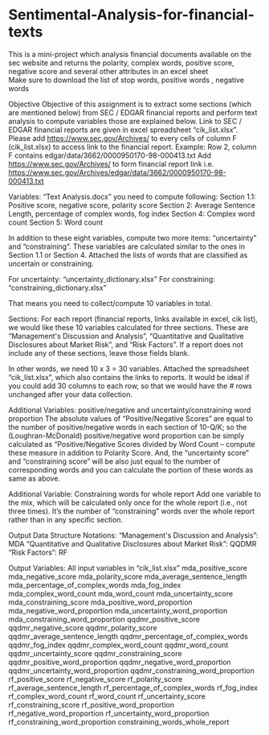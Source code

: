 # Sentimental-Analysis-for-financial-texts
This is a mini-project which analysis financial documents available on the sec website and returns the polarity, complex words, positive score, negative score and several other attributes in an excel sheet  
Make sure to download the list of stop words, positive words , negative words




Objective
Objective of this assignment is to extract some sections (which are mentioned below) from SEC / EDGAR financial reports and perform text analysis to compute variables those are explained below. Link to SEC / EDGAR financial reports are given in excel spreadsheet “cik_list.xlsx”. 
Please add https://www.sec.gov/Archives/ to every cells of column F (cik_list.xlsx) to access link to the financial report. 
Example: Row 2, column F contains edgar/data/3662/0000950170-98-000413.txt
Add https://www.sec.gov/Archives/ to form financial report link i.e. 
https://www.sec.gov/Archives/edgar/data/3662/0000950170-98-000413.txt 

Variables:
“Text Analysis.docx” you need to compute following: 
Section 1.1: Positive score, negative score, polarity score
Section 2: Average Sentence Length, percentage of complex words, fog index
Section 4: Complex word count
Section 5: Word count
 
In addition to these eight variables, compute two more items: “uncertainty” and “constraining”. These variables are calculated similar to the ones in Section 1.1 or Section 4. Attached the lists of words that are classified as uncertain or constraining.
 
For uncertainty: “uncertainty_dictionary.xlsx”
For constraining: “constraining_dictionary.xlsx”
 
That means you need to collect/compute 10 variables in total.
 
Sections:
For each report (financial reports, links available in excel, cik list), we would like these 10 variables calculated for three sections. These are 
“Management's Discussion and Analysis”, 
“Quantitative and Qualitative Disclosures about Market Risk”, and 
“Risk Factors”. 
If a report does not include any of these sections, leave those fields blank.
 
In other words, we need 10 x 3 = 30 variables.
Attached the spreadsheet “cik_list.xlsx”, which also contains the links to reports. It would be ideal if you could add 30 columns to each row, so that we would have the # rows unchanged after your data collection.

Additional Variables: positive/negative and uncertainty/constraining word proportion 
The absolute values of “Positive/Negative Scores” are equal to the number of positive/negative words in each section of 10-Q/K; so the (Loughran-McDonald) positive/negative word proportion can be simply calculated as “Positive/Negative Scores divided by Word Count – compute these measure in addition to Polarity Score.  And, the “uncertainty score” and “constraining score” will be also just equal to the number of corresponding words and you can calculate the portion of these words as same as above.  
 
Additional Variable: Constraining words for whole report
Add one variable to the mix, which will be calculated only once for the whole report (i.e., not three times). It’s the number of “constraining” words over the whole report rather than in any specific section.

Output Data Structure
Notations: 
“Management's Discussion and Analysis”: MDA
“Quantitative and Qualitative Disclosures about Market Risk”: QQDMR
“Risk Factors”: RF

Output Variables: 
All input variables in “cik_list.xlsx”
mda_positive_score
mda_negative_score
mda_polarity_score
mda_average_sentence_length
mda_percentage_of_complex_words
mda_fog_index
mda_complex_word_count
mda_word_count
mda_uncertainty_score
mda_constraining_score
mda_positive_word_proportion
mda_negative_word_proportion
mda_uncertainty_word_proportion
mda_constraining_word_proportion
qqdmr_positive_score
qqdmr_negative_score
qqdmr_polarity_score
qqdmr_average_sentence_length
qqdmr_percentage_of_complex_words
qqdmr_fog_index
qqdmr_complex_word_count
qqdmr_word_count
qqdmr_uncertainty_score
qqdmr_constraining_score
qqdmr_positive_word_proportion
qqdmr_negative_word_proportion
qqdmr_uncertainty_word_proportion
qqdmr_constraining_word_proportion
rf_positive_score
rf_negative_score
rf_polarity_score
rf_average_sentence_length
rf_percentage_of_complex_words
rf_fog_index
rf_complex_word_count
rf_word_count
rf_uncertainty_score
rf_constraining_score
rf_positive_word_proportion
rf_negative_word_proportion
rf_uncertainty_word_proportion
rf_constraining_word_proportion
constraining_words_whole_report

